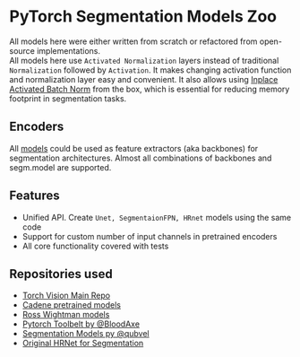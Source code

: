 # PyTorch Segmentation Models Zoo
All models here were either written from scratch or refactored from open-source implementations.  
All models here use `Activated Normalization` layers instead of traditional `Normalization` followed by `Activation`. It makes changing activation function and normalization layer easy and convenient. It also allows using [Inplace Activated Batch Norm](https://github.com/mapillary/inplace_abn) from the box, which is essential for reducing memory footprint in segmentation tasks.


## Encoders 
All [models](../models/) could be used as feature extractors (aka backbones) for segmentation architectures. Almost all combinations of backbones and segm.model are supported.


## Features
* Unified API. Create `Unet, SegmentaionFPN, HRnet` models using the same code
* Support for custom number of input channels in pretrained encoders
* All core functionality covered with tests


## Repositories used
* [Torch Vision Main Repo](https://github.com/pytorch/vision)  
* [Cadene pretrained models](https://github.com/Cadene/pretrained-models.pytorch/)
* [Ross Wightman models](https://github.com/rwightman/pytorch-image-models/)
* [Pytorch Toolbelt by @BloodAxe](https://github.com/BloodAxe/pytorch-toolbelt)  
* [Segmentation Models py @qubvel](https://github.com/qubvel/segmentation_models.pytorch)  
* [Original HRNet for Segmentation](https://github.com/HRNet/HRNet-Semantic-Segmentation)